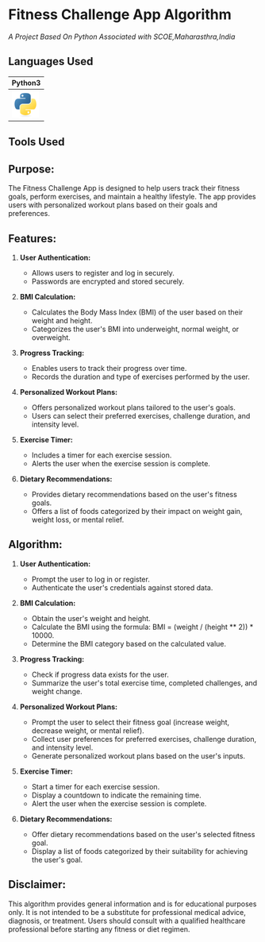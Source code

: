 # Fitness Challenge App Algorithm
_A Project Based On Python Associated with SCOE,Maharasthra,India_
## Languages Used

| Python3 |
|---------|
|  <img src="https://github.com/devicons/devicon/blob/master/icons/python/python-original.svg" title="Python"  alt="Python" width="55" height="55"/> |  <img src="https://github.com/devicons/devicon/blob/master/icons/c/c-original.svg" title="C"  alt="C" width="55" height="55"/> | 

## Tools Used

## Purpose:
The Fitness Challenge App is designed to help users track their fitness goals, perform exercises, and maintain a healthy lifestyle. The app provides users with personalized workout plans based on their goals and preferences.

## Features:
1. **User Authentication:**
   - Allows users to register and log in securely.
   - Passwords are encrypted and stored securely.

2. **BMI Calculation:**
   - Calculates the Body Mass Index (BMI) of the user based on their weight and height.
   - Categorizes the user's BMI into underweight, normal weight, or overweight.

3. **Progress Tracking:**
   - Enables users to track their progress over time.
   - Records the duration and type of exercises performed by the user.

4. **Personalized Workout Plans:**
   - Offers personalized workout plans tailored to the user's goals.
   - Users can select their preferred exercises, challenge duration, and intensity level.

5. **Exercise Timer:**
   - Includes a timer for each exercise session.
   - Alerts the user when the exercise session is complete.

6. **Dietary Recommendations:**
   - Provides dietary recommendations based on the user's fitness goals.
   - Offers a list of foods categorized by their impact on weight gain, weight loss, or mental relief.

## Algorithm:
1. **User Authentication:**
   - Prompt the user to log in or register.
   - Authenticate the user's credentials against stored data.

2. **BMI Calculation:**
   - Obtain the user's weight and height.
   - Calculate the BMI using the formula: BMI = (weight / (height ** 2)) * 10000.
   - Determine the BMI category based on the calculated value.

3. **Progress Tracking:**
   - Check if progress data exists for the user.
   - Summarize the user's total exercise time, completed challenges, and weight change.

4. **Personalized Workout Plans:**
   - Prompt the user to select their fitness goal (increase weight, decrease weight, or mental relief).
   - Collect user preferences for preferred exercises, challenge duration, and intensity level.
   - Generate personalized workout plans based on the user's inputs.

5. **Exercise Timer:**
   - Start a timer for each exercise session.
   - Display a countdown to indicate the remaining time.
   - Alert the user when the exercise session is complete.

6. **Dietary Recommendations:**
   - Offer dietary recommendations based on the user's selected fitness goal.
   - Display a list of foods categorized by their suitability for achieving the user's goal.

## Disclaimer:
This algorithm provides general information and is for educational purposes only. It is not intended to be a substitute for professional medical advice, diagnosis, or treatment. Users should consult with a qualified healthcare professional before starting any fitness or diet regimen.
